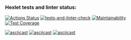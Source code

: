 ### Hexlet tests and linter status:
[![Actions Status](https://github.com/Acemore/python-project-lvl3/workflows/hexlet-check/badge.svg)](https://github.com/Acemore/python-project-lvl3/actions)
[![tests-and-linter-check](https://github.com/Acemore/python-project-lvl3/actions/workflows/tests-and-linter-check.yml/badge.svg)](https://github.com/Acemore/python-project-lvl3/actions/workflows/tests-and-linter-check.yml)
[![Maintainability](https://api.codeclimate.com/v1/badges/3d68d1669e0f6bca0b2f/maintainability)](https://codeclimate.com/github/Acemore/python-project-lvl3/maintainability)
[![Test Coverage](https://api.codeclimate.com/v1/badges/3d68d1669e0f6bca0b2f/test_coverage)](https://codeclimate.com/github/Acemore/python-project-lvl3/test_coverage)

[![asciicast](https://asciinema.org/a/qwyy3zNQ2fTh40GRW1x9wi1Uc.svg)](https://asciinema.org/a/qwyy3zNQ2fTh40GRW1x9wi1Uc)
[![asciicast](https://asciinema.org/a/31CPIMYj19GduACNaugDAqHhO.svg)](https://asciinema.org/a/31CPIMYj19GduACNaugDAqHhO)
[![asciicast](https://asciinema.org/a/dJJmvQ0BPMww0NUFF97AI2kZD.svg)](https://asciinema.org/a/dJJmvQ0BPMww0NUFF97AI2kZD)
